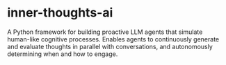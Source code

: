# inner-thoughts-ai
A Python framework for building proactive LLM agents that simulate human-like cognitive processes. Enables agents to continuously generate and evaluate thoughts in parallel with conversations, and autonomously determining when and how to engage.
